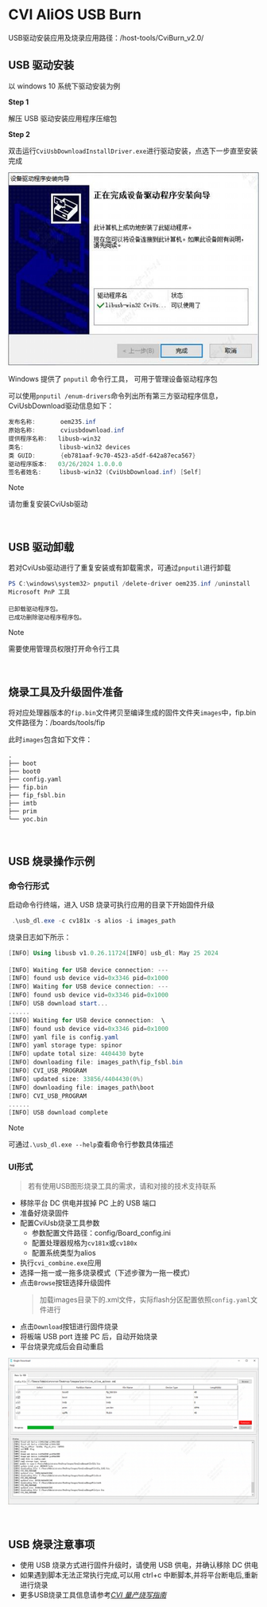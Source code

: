 # CVI AliOS USB Burn

USB驱动安装应用及烧录应用路径：/host-tools/CviBurn_v2.0/

## USB 驱动安装

以 windows 10 系统下驱动安装为例

**Step 1**

解压 USB 驱动安装应用程序压缩包

**Step 2**

双击运行`CviUsbDownloadInstallDriver.exe`进行驱动安装，点选下一步直至安装完成

![alt text](assets/usb_burn/[usb_burn]CviUsbDownloadInstallDriver.jpg)

Windows 提供了 `pnputil` 命令行工具， 可用于管理设备驱动程序包

可以使用`pnputil /enum-drivers`命令列出所有第三方驱动程序信息，CviUsbDownload驱动信息如下：

```powershell
发布名称:       oem235.inf
原始名称:       cviusbdownload.inf
提供程序名称:   libusb-win32
类名:          libusb-win32 devices
类 GUID:       {eb781aaf-9c70-4523-a5df-642a87eca567}
驱动程序版本:   03/26/2024 1.0.0.0
签名者姓名:     libusb-win32 (CviUsbDownload.inf) [Self]
```

> [!NOTE]
> 请勿重复安装CviUsb驱动

<br>

## USB 驱动卸载
若对CviUsb驱动进行了重复安装或有卸载需求，可通过`pnputil`进行卸载


```powershell
PS C:\windows\system32> pnputil /delete-driver oem235.inf /uninstall
Microsoft PnP 工具

已卸载驱动程序包。
已成功删除驱动程序程序包。
```

> [!NOTE]
> 需要使用管理员权限打开命令行工具

<br>

## 烧录工具及升级固件准备

将对应处理器版本的`fip.bin`文件拷贝至编译生成的固件文件夹`images`中，fip.bin文件路径为：/boards/tools/fip

此时`images`包含如下文件：
```shell
.
├── boot
├── boot0
├── config.yaml
├── fip.bin
├── fip_fsbl.bin
├── imtb
├── prim
└── yoc.bin
```

<br>

## USB 烧录操作示例
### 命令行形式

启动命令行终端，进入 USB 烧录可执行应用的目录下开始固件升级
```powershell
 .\usb_dl.exe -c cv181x -s alios -i images_path
```

烧录日志如下所示：
```powershell
[INFO] Using libusb v1.0.26.11724[INFO] usb_dl: May 25 2024

[INFO] Waiting for USB device connection: ---
[INFO] found usb device vid=0x3346 pid=0x1000
[INFO] Waiting for USB device connection: ---
[INFO] found usb device vid=0x3346 pid=0x1000
[INFO] USB download start...
......
[INFO] Waiting for USB device connection:  \
[INFO] found usb device vid=0x3346 pid=0x1000
[INFO] yaml file is config.yaml
[INFO] yaml storage type: spinor
[INFO] update total size: 4404430 byte
[INFO] downloading file: images_path\fip_fsbl.bin
[INFO] CVI_USB_PROGRAM
[INFO] updated size: 33856/4404430(0%)
[INFO] downloading file: images_path\boot
[INFO] CVI_USB_PROGRAM
......
[INFO] USB download complete
```

> [!NOTE]
> 可通过`.\usb_dl.exe --help`查看命令行参数具体描述
>

### UI形式
> 若有使用USB图形烧录工具的需求，请和对接的技术支持联系

- 移除平台 DC 供电并拔掉 PC 上的 USB 端口
- 准备好烧录固件
- 配置CviUsb烧录工具参数
  - 参数配置文件路径：config/Board_config.ini
  - 配置处理器规格为`cv181x`或`cv180x`
  - 配置系统类型为alios
- 执行`cvi_combine.exe`应用
- 选择一拖一或一拖多烧录模式（下述步骤为一拖一模式）
- 点击`Browse`按钮选择升级固件
    > 加载images目录下的.xml文件，实际flash分区配置依照`config.yaml`文件进行
- 点击`Download`按钮进行固件烧录
- 将板端 USB port 连接 PC 后，自动开始烧录
- 平台烧录完成后会自动重启

![alt text](assets/usb_burn/[usb_burn]SingleDownload.png)

<br>

## USB 烧录注意事项

- 使用 USB 烧录方式进行固件升级时，请使用 USB 供电，并确认移除 DC 供电
- 如果遇到脚本无法正常执行完成,可以用 ctrl+c 中断脚本,并将平台断电后,重新进行烧录
- 更多USB烧录工具信息请参考[_CVI 量产烧写指南_](https://doc.sophgo.com/cvitek-develop-docs/master/docs_latest_release/CV180x_CV181x/zh/01.software/BSP/Production_Burning_User_Guide/build/html/index.html)

<br>
